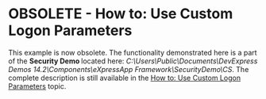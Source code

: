 # OBSOLETE - How to: Use Custom Logon Parameters


<p>This example is now obsolete. The functionality demonstrated here is a part of the <strong>Security Demo </strong>located here: <em>C:\Users\Public\Documents\DevExpress Demos 14.2\Components\eXpressApp Framework\SecurityDemo\CS</em>. The complete description is still available in the <a href="http://documentation.devexpress.com/#Xaf/CustomDocument2982"><u>How to: Use Custom Logon Parameters</u></a> topic.</p>

<br/>


